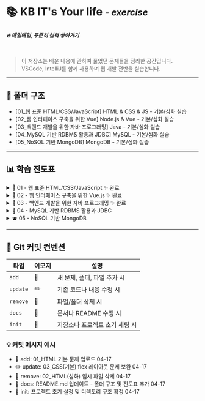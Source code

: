 # 📚️ KB IT's Your life <small>*-&nbsp;exercise*</small>
### *<sub>🔥&nbsp;매일매일, 꾸준히 실력 쌓아가기</sub>*
<br>


> 이 저장소는 배운 내용에 관하여 풀었던 문제들을 정리한 공간입니다.  
> VSCode, IntelliJ를 함께 사용하며 웹 개발 전반을 실습합니다.

---

## 📁 폴더 구조

- [01_웹 표준 HTML/CSS/JavaScript] HTML & CSS & JS - 기본/심화 실습
- [02_웹 인터페이스 구축을 위한 Vue] Node.js & Vue - 기본/심화 실습
- [03_백엔드 개발을 위한 자바 프로그래밍] Java - 기본/심화 실습
- [04_MySQL 기반 RDBMS 활용과 JDBC] MySQL - 기본/심화 실습
- [05_NoSQL 기반 MongoDB] MongoDB - 기본/심화 실습

---

## 📊 학습 진도표

<details>
<summary>🍎 01 - 웹 표준 HTML/CSS/JavaScript ✨ 완료 </summary>
<br>
<sup> &nbsp;&nbsp;&nbsp;&nbsp;&nbsp;&nbsp;📂 [01_웹_표준_HTML/CSS/JavaScript] </sup>


| 항목                      | 기본 디렉토리     | 제출 | 심화 디렉토리     | 제출 |
|---------------------------|-------------------|:----:|-------------------|:----:|
| 01 HTML 기본 태그         | `01_HTML(기본)`   | ✅   | `01_HTML(심화)`   | ✅   |
| 02 입력 양식 및 구조 태그 | `02_HTML(기본)`   | ✅   | `02_HTML(심화)`   | ✅   |
| 03 CSS 기초, 속성         | `03_CSS(기본)`    | ✅   | `03_CSS(심화)`    | ✅   |
| 04 레이아웃, 반응형 웹    | `04_CSS(기본)`    | ✅   | `04_CSS(심화)`    | ✅   |
| 05 자바스크립트 기본 문법 | `05_JS(기본)`     | ✅   | `05_JS(심화)`     | ✅   |
| 06 문서 객체 모델         | `06_DOM(기본)`    | ✅   | `06_DOM(심화)`    | ✅   |

</details>

<details>
<summary>🍊 02 - 웹 인터페이스 구축을 위한 Vue.js ✨ 완료 </summary>
<br>
<sup> &nbsp;&nbsp;&nbsp;&nbsp;&nbsp;&nbsp;📂 [04_이것이_MySQL이다] </sup>
  
| 항목                     | 기본 디렉토리         | 제출 | 심화 디렉토리         | 제출 |
|--------------------------|------------------------|:----:|------------------------|:----:|
| 01 Node.js 기초          | `01_NODE(기본)`        | ✅   | `01_NODE(심화)`        | ✅   |
| 02 파일 관리하기         | `02_NODE(기본)`       | 🙅🏻‍♀️   | `02_NODE(심화)`      | 🙅🏻‍♀️   |
| 01 개발환경, ES6         | `01_VUE(기본)`         | ✅   | `01_VUE(심화)`         | ✅   |
| 02 템플릿, 디렉티브      | `02_VUE(기본)`         | ✅   | `02_VUE(심화)`         | ✅   |
| 03 인스턴스 & 이벤트     | `03_VUE(기본)`         | ✅   | `03_VUE(심화)`         | ✅   |
| 04 부트스트랩            | `04_BOOTSTRAP(기본)`   | ✅   | `04_BOOTSTRAP(심화)`   | ✅   |
| 05 스타일 처리           | `05_VUE(기본)`         | ✅   | `05_VUE(심화)`         | ✅   |
| 06 단일 파일 컴포넌트    | `06_VUE(기본)`         | ✅   | `06_VUE(심화)`         | ✅   |
| 07 컴포넌트 심화         | `07_VUE(기본)`         | ✅   | `07_VUE(심화)`         | ✅   |
| 08 Composition API       | `08_VUE(기본)`         | ✅   | `08_VUE(심화)`         | ✅   |
| 09 라우팅                | `09_VUE(기본)`         | ✅   | `09_VUE(심화)`         | ✅   |
| 10 Axios                 | `10_VUE(기본)`         | ✅   | `10_VUE(심화)`         | ✅   |
| 11 라우트와 Axios 연동   | `11_VUE(기본)`         | ✅   | `11_VUE(심화)`         | ✅   |
| 12 Pinia 상태 관리       | `12_VUE(기본)`         | ✅   | `12_VUE(심화)`         | ✅   |


</details>

<details>
<summary>🍋 03 - 백엔드 개발을 위한 자바 프로그래밍 ✨ 완료 </summary>
<br>
  
| 항목                                | 기본 디렉토리     | 제출 | 심화 디렉토리     | 제출 |
|-------------------------------------|--------------------|:----:|--------------------|:----:|
| 01 개발환경, 변수, 타입, 연산자     | `01_JAVA(기본)`    | ✅   | `01_JAVA(심화)`    | ✅   |
| 02 조건문, 반복문, 참조타입         | `02_JAVA(기본)`    | ✅   | `02_JAVA(심화)`    | ✅   |
| 03 클래스                           | `03_JAVA(기본)`    | ✅   | `03_JAVA(심화)`    | ✅   |
| 04 상속                             | `04_JAVA(기본)`    | ✅   | `04_JAVA(심화)`    | ✅   |
| 05 인터페이스                       | `05_JAVA(기본)`    | ✅   | `05_JAVA(심화)`    | ✅   |
| 06 중첩 객체                      |   `06_JAVA(기본)`  |   ✅  |   `06_JAVA(심화)`  |   ✅  |
| 07 예외처리, 라이브러리             | `07_JAVA(기본)`    | ✅   | `07_JAVA(심화)`    | ✅   |
| 08 멀티스레드                       | `08_JAVA(기본)`    | ✅   | `08_JAVA(심화)`    | ✅   |
| 09 제너릭, 컬렉션                   | `09_JAVA(기본)`    | ✅   | `09_JAVA(심화)`    | ✅   |
| 10 컬렉션                           | `10_JAVA(기본)`    | ✅   | `10_JAVA(심화)`    | ✅   |
| 11 람다식                           | `11_JAVA(기본)`    | ✅   | `11_JAVA(심화)`    | ✅   |
| 12 스트림 요소 처리                 | `12_JAVA(기본)`    | ✅   | `12_JAVA(심화)`    | ✅   |
| 13 데이터 입출력                    | `13_JAVA(기본)`    | ✅   | `13_JAVA(심화)`    | ✅   |


</details>

<details>
<summary>🥝 04 - MySQL 기반 RDBMS 활용과 JDBC</summary>
  <br>

| 항목                                | 기본 디렉토리     | 제출 | 심화 디렉토리     | 제출 |
|-------------------------------------|--------------------|:----:|--------------------|:----:|
| 01 DBMS 개요, 설치, 전체 운영 실습     | `01_SQL(기본)`    | ✅   | `01_SQL(심화)`    | ✅   |
| 02 데이터베이스 모델링, MySQL 유틸리티 사용법 | `02_SQL(기본)`    | ✅   | `02_SQL(심화)`    | ✅   |
| 03 SQL 기본                           | `03_SQL(기본)`    | ✅   | `03_SQL(심화)`    | ✅   |
| 04 SQL 고급                           | `04_SQL(기본)`    | ✅   | `04_SQL(심화)`    | ✅   |
| 05 테이블, 뷰                         | `05_SQL(기본)`    | ✅   | `05_SQL(심화)`    | ✅   |
| 06 인덱스, 사용자 관리                | `06_SQL(기본)`    | ✅   | `06_SQL(심화)`    | ✅   |
| 07 Java 연동 JDBC 프로그래밍          | `07_SQL(기본)`    | ✅   | `07_SQL(심화)`    | ✅   |
| 08 Java 연동 JDBC 프로그래밍 - Travel | `08_SQL(기본)`    | ✅   | `08_SQL(심화)`    | ✅   |

</details>

<details>
<summary>🫐 05 - NoSQL 기반 MongoDB</summary>
<br>
<sup> &nbsp;&nbsp;&nbsp;&nbsp;&nbsp;&nbsp;📂 [04_이것이_MySQL이다] </sup>
  
| 항목                  | 기본 디렉토리     | 제출 | 심화 디렉토리     | 제출 |
|-----------------------|--------------------|:----:|--------------------|:----:|
| 01 MongoDB            | `01_MONGO(기본)`   | ✅   | `01_MONGO(심화)`   | ☐   |
| 02 몽고DB Java 연동   | `02_MONGO(기본)`   | ☐   | `02_MONGO(심화)`   | ☐   |


</details>


---

## 📝 Git 커밋 컨벤션

| 타입      | 이모지 | 설명                                     |
|-----------|--------|------------------------------------------|
| `add`     | 📁     | 새 문제, 폴더, 파일 추가 시              |
| `update`  | ✏️     | 기존 코드나 내용 수정 시                 |
| `remove`  | 🧹     | 파일/폴더 삭제 시                      |
| `docs`    | 📝     | 문서나 README 수정 시                    |
| `init`    | 🎉     | 저장소나 프로젝트 초기 세팅 시           |

### 💡 커밋 메시지 예시

- 📁 add: 01_HTML 기본 문제 업로드 04-17
- ✏️ update: 03_CSS(기본) flex 레이아웃 문제 보완 04-17
- 🧹 remove: 02_HTML(심화) 임시 파일 삭제 04-17
- 📝 docs: README.md 업데이트 - 폴더 구조 및 진도표 추가 04-17
- 🎉 init: 프로젝트 초기 설정 및 디렉토리 구조 확정 04-17
